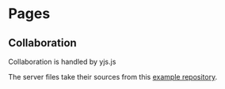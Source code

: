 # Pages

## Collaboration

Collaboration is handled by yjs.js

The server files take their sources from this [example repository](https://github.com/yjs/y-websocket-server/).
